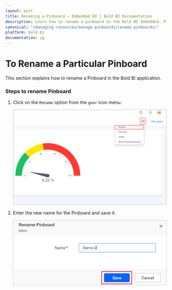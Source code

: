 ```yaml
---
layout: post
title: Renaming a Pinboard – Embedded BI | Bold BI Documentation
description: Learn how to rename a pinboard in the Bold BI Embedded. Pinboard is a collection of widgets from various dashboards pinned to it.
canonical: "/managing-resources/manage-pinboards/rename-pinboards/"
platform: bold-bi
documentation: ug
---
```


# To Rename a Particular Pinboard

This section explains how to rename a Pinboard in the Bold BI application.

### Steps to rename Pinboard

1. Click on the `Rename` option from the `gear` icon menu.

    ![Rename Option](/static/assets/managing-resources/manage-pinboards/images/rename-option.png#width=50%)

2. Enter the new name for the Pinboard and save it.

    ![Save Rename](/static/assets/managing-resources/manage-pinboards/images/save-rename.png#width=50%)